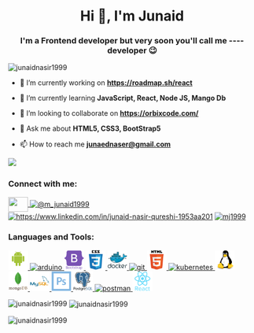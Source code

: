 <h1 align="center">Hi 👋, I'm Junaid</h1>
<h3 align="center">I'm a Frontend developer but very soon you'll call me ---- developer 😉</h3>

<p align="left"> <img src="https://komarev.com/ghpvc/?username=junaidnasir1999&label=Profile%20views&color=0e75b6&style=flat" alt="junaidnasir1999" /> </p>

- 🔭 I’m currently working on **https://roadmap.sh/react**

- 🌱 I’m currently learning **JavaScript, React, Node JS, Mango Db**

- 👯 I’m looking to collaborate on **https://orbixcode.com/**

- 💬 Ask me about **HTML5, CSS3, BootStrap5**

- 📫 How to reach me **junaednaser@gmail.com**

<a href="https://twitter.com/m_junaid1999" target="_blank" rel="noreferrer"><img 
src="https://img.shields.io/twitter/follow/JunaidNasir?logo=twitter&style=for-the-badge&color=84cc16&labelColor=1c1917"
/></a>



<h3 align="left">Connect with me:</h3>
<p align="left">
</a> <a href="https://github.com/junaidnasir1999" target="blank"><img align="center" src="https://raw.githubusercontent.com/danielcranney/readme-generator/main/public/icons/socials/github.svg" width="40" height="30" />
<a href="https://twitter.com/@m_junaid1999" target="blank"><img align="center" src="https://raw.githubusercontent.com/rahuldkjain/github-profile-readme-generator/master/src/images/icons/Social/twitter.svg" alt="@m_junaid1999" height="30" width="40" /></a>
<a href="https://www.linkedin.com/in/junaid-nasir-qureshi-1953aa201" target="blank"><img align="center" src="https://raw.githubusercontent.com/rahuldkjain/github-profile-readme-generator/master/src/images/icons/Social/linked-in-alt.svg" alt="https://www.linkedin.com/in/junaid-nasir-qureshi-1953aa201" height="30" width="40" /></a>
<a href="https://discord.gg/mj1999" target="blank"><img align="center" src="https://raw.githubusercontent.com/rahuldkjain/github-profile-readme-generator/master/src/images/icons/Social/discord.svg" alt="mj1999" height="30" width="40" /></a>
</p>

<h3 align="left">Languages and Tools:</h3>
<p align="left"> <a href="https://developer.android.com" target="_blank" rel="noreferrer"> <img src="https://raw.githubusercontent.com/devicons/devicon/master/icons/android/android-original-wordmark.svg" alt="android" width="40" height="40"/> </a> <a href="https://www.arduino.cc/" target="_blank" rel="noreferrer"> <img src="https://cdn.worldvectorlogo.com/logos/arduino-1.svg" alt="arduino" width="40" height="40"/> </a> <a href="https://getbootstrap.com" target="_blank" rel="noreferrer"> <img src="https://raw.githubusercontent.com/devicons/devicon/master/icons/bootstrap/bootstrap-plain-wordmark.svg" alt="bootstrap" width="40" height="40"/> </a> <a href="https://www.w3schools.com/css/" target="_blank" rel="noreferrer"> <img src="https://raw.githubusercontent.com/devicons/devicon/master/icons/css3/css3-original-wordmark.svg" alt="css3" width="40" height="40"/> </a> <a href="https://www.docker.com/" target="_blank" rel="noreferrer"> <img src="https://raw.githubusercontent.com/devicons/devicon/master/icons/docker/docker-original-wordmark.svg" alt="docker" width="40" height="40"/> </a> <a href="https://git-scm.com/" target="_blank" rel="noreferrer"> <img src="https://www.vectorlogo.zone/logos/git-scm/git-scm-icon.svg" alt="git" width="40" height="40"/> </a> <a href="https://www.w3.org/html/" target="_blank" rel="noreferrer"> <img src="https://raw.githubusercontent.com/devicons/devicon/master/icons/html5/html5-original-wordmark.svg" alt="html5" width="40" height="40"/> </a> <a href="https://kubernetes.io" target="_blank" rel="noreferrer"> <img src="https://www.vectorlogo.zone/logos/kubernetes/kubernetes-icon.svg" alt="kubernetes" width="40" height="40"/> </a> <a href="https://www.linux.org/" target="_blank" rel="noreferrer"> <img src="https://raw.githubusercontent.com/devicons/devicon/master/icons/linux/linux-original.svg" alt="linux" width="40" height="40"/> </a> <a href="https://www.mongodb.com/" target="_blank" rel="noreferrer"> <img src="https://raw.githubusercontent.com/devicons/devicon/master/icons/mongodb/mongodb-original-wordmark.svg" alt="mongodb" width="40" height="40"/> </a> <a href="https://www.mysql.com/" target="_blank" rel="noreferrer"> <img src="https://raw.githubusercontent.com/devicons/devicon/master/icons/mysql/mysql-original-wordmark.svg" alt="mysql" width="40" height="40"/> </a> <a href="https://www.photoshop.com/en" target="_blank" rel="noreferrer"> <img src="https://raw.githubusercontent.com/devicons/devicon/master/icons/photoshop/photoshop-line.svg" alt="photoshop" width="40" height="40"/> </a> <a href="https://www.postgresql.org" target="_blank" rel="noreferrer"> <img src="https://raw.githubusercontent.com/devicons/devicon/master/icons/postgresql/postgresql-original-wordmark.svg" alt="postgresql" width="40" height="40"/> </a> <a href="https://postman.com" target="_blank" rel="noreferrer"> <img src="https://www.vectorlogo.zone/logos/getpostman/getpostman-icon.svg" alt="postman" width="40" height="40"/> </a> <a href="https://reactjs.org/" target="_blank" rel="noreferrer"> <img src="https://raw.githubusercontent.com/devicons/devicon/master/icons/react/react-original-wordmark.svg" alt="react" width="40" height="40"/> </a> </p>

<p><img align="left" src="https://github-readme-stats.vercel.app/api/top-langs?username=junaidnasir1999&show_icons=true&locale=en&layout=compact" alt="junaidnasir1999" /></p>

<p>&nbsp;<img align="center" src="https://github-readme-stats.vercel.app/api?username=junaidnasir1999&show_icons=true&locale=en" alt="junaidnasir1999" /></p>

<p><img align="center" src="https://github-readme-streak-stats.herokuapp.com/?user=junaidnasir1999&" alt="junaidnasir1999" /></p>
